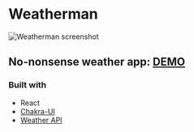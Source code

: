 # Weatherman

![Weatherman screenshot](https://i.imgur.com/QZZzNNC.png)

## No-nonsense weather app: [DEMO](https://link)

### Built with

- React
- [Chakra-UI](https://github.com/chakra-ui/chakra-ui)
- [Weather API](https://www.weatherapi.com/)
